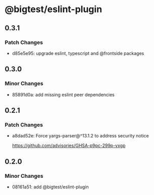 # @bigtest/eslint-plugin

## 0.3.1

### Patch Changes

- d85e5e95: upgrade eslint, typescript and @frontside packages

## 0.3.0

### Minor Changes

- 85891d0a: add missing eslint peer dependencies

## 0.2.1

### Patch Changes

- a8dad52e: Force yargs-parser@^13.1.2 to address security notice

  https://github.com/advisories/GHSA-p9pc-299p-vxgp

## 0.2.0

### Minor Changes

- 08161a51: add @bigtest/eslint-plugin
